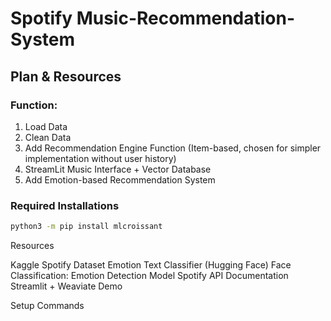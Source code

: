 # Spotify Music-Recommendation-System

## Plan & Resources 

### Function:
1. Load Data
2. Clean Data 
3. Add Recommendation Engine Function (Item-based, chosen for simpler implementation without user history)
4. StreamLit Music Interface + Vector Database 
5. Add Emotion-based Recommendation System

### Required Installations
```bash
python3 -m pip install mlcroissant
```
Resources

Kaggle Spotify Dataset
Emotion Text Classifier (Hugging Face)
Face Classification: Emotion Detection Model
Spotify API Documentation
Streamlit + Weaviate Demo

Setup Commands
